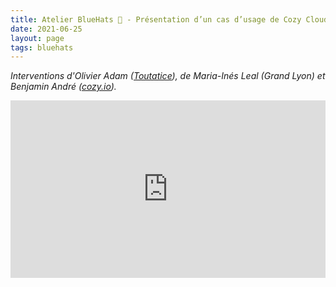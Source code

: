 ```yaml
---
title: Atelier BlueHats 🧢 - Présentation d’un cas d’usage de Cozy Cloud
date: 2021-06-25
layout: page
tags: bluehats
---
```


*Interventions d'Olivier Adam ([Toutatice](https://oadam-drive.mytoutatice.cloud/public?sharecode=ADMBoi4ncJkZ#/)), de Maria-Inés Leal (Grand Lyon) et Benjamin André ([cozy.io](https://cozy.io/fr)).*

<div style="position:relative;padding-bottom:56.25%;height:0;overflow:hidden;"> <iframe style="width:100%;height:100%;position:absolute;left:0px;top:0px;overflow:hidden" frameborder="0" type="text/html" src="https://www.dailymotion.com/embed/video/x82vd1n" width="100%" height="100%" allowfullscreen > </iframe> </div>
